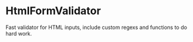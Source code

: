 # HtmlFormValidator
Fast validator for HTML inputs, include custom regexs and functions to do hard work.
